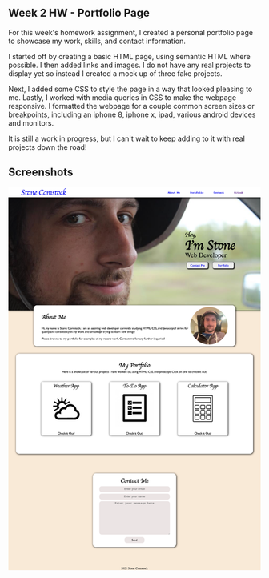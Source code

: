## Week 2 HW - Portfolio Page

For this week's homework assignment, I created a personal portfolio page to showcase my work, skills, and contact information.

I started off by creating a basic HTML page, using semantic HTML where possible. I then added links and images. I do not have any real projects to display yet so instead I created a mock up of three fake projects.

Next, I added some CSS to style the page in a way that looked pleasing to me. Lastly, I worked with media queries in CSS to make the webpage responsive. I formatted the webpage for a couple common screen sizes or breakpoints, including an iphone 8, iphone x, ipad, various android devices and monitors.

It is still a work in progress, but I can't wait to keep adding to it with real projects down the road!


## Screenshots

![App Screenshot](images/ss.png)